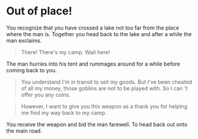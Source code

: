 # Out of place!

You recognize that you have crossed a lake not too far from the place where the man is. Together you head back to the lake and after a while the man exclaims.

> There! There's my camp. Wait here!

The man hurries into his tent and rummages around for a while before coming back to you.

> You understand I'm in transit to sell my goods. But I've been cheated of all my money, those goblins are not to be played with. So I can 't offer you any coins.

> However, I want to give you this weapon as a thank you for helping me find my way back to my camp.

You receive the weapon and bid the man farewell. To head back out onto the main road.
